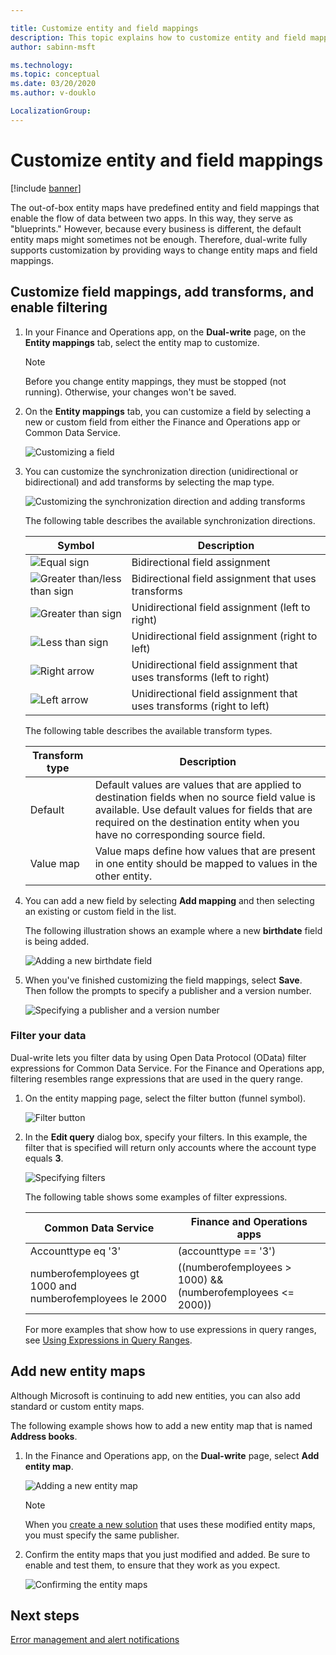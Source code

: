 ```yaml
---

title: Customize entity and field mappings
description: This topic explains how to customize entity and field mappings.
author: sabinn-msft

ms.technology: 
ms.topic: conceptual
ms.date: 03/20/2020
ms.author: v-douklo

LocalizationGroup: 
---
```


# Customize entity and field mappings

[!include [banner](../../includes/banner.md)]



The out-of-box entity maps have predefined entity and field mappings that enable the flow of data between two apps. In this way, they serve as "blueprints." However, because every business is different, the default entity maps might sometimes not be enough. Therefore, dual-write fully supports customization by providing ways to change entity maps and field mappings.

## Customize field mappings, add transforms, and enable filtering

1. In your Finance and Operations app, on the **Dual-write** page, on the **Entity mappings** tab, select the entity map to customize.

    > [!NOTE]
    > Before you change entity mappings, they must be stopped (not running). Otherwise, your changes won't be saved.

2. On the **Entity mappings** tab, you can customize a field by selecting a new or custom field from either the Finance and Operations app or Common Data Service.

    ![Customizing a field](media/customize-a-field.png)

3. You can customize the synchronization direction (unidirectional or bidirectional) and add transforms by selecting the map type.

    ![Customizing the synchronization direction and adding transforms](media/customize-sync-direction.png)

    The following table describes the available synchronization directions.

    | Symbol | Description |
    |---|---|
    | ![Equal sign](media/equal-symbol.png) | Bidirectional field assignment |
    | ![Greater than/less than sign](media/greater-less-symbol.png) | Bidirectional field assignment that uses transforms |
    | ![Greater than sign](media/greater-than-symbol.png) | Unidirectional field assignment (left to right) |
    | ![Less than sign](media/less-than-symbol.png) | Unidirectional field assignment (right to left) |
    | ![Right arrow](media/right-arrow-symbol.png) | Unidirectional field assignment that uses transforms (left to right) |
    | ![Left arrow](media/left-arrow-symbol.png) | Unidirectional field assignment that uses transforms (right to left) |

    The following table describes the available transform types.

    | Transform type | Description |
    |---|---|
    | Default | Default values are values that are applied to destination fields when no source field value is available. Use default values for fields that are required on the destination entity when you have no corresponding source field. |
    | Value map | Value maps define how values that are present in one entity should be mapped to values in the other entity. |

4. You can add a new field by selecting **Add mapping** and then selecting an existing or custom field in the list.

    The following illustration shows an example where a new **birthdate** field is being added.

    ![Adding a new birthdate field](media/add-new-field.png)

5. When you've finished customizing the field mappings, select **Save**. Then follow the prompts to specify a publisher and a version number.

    ![Specifying a publisher and a version number](media/choose-publisher-version.png)

### Filter your data

Dual-write lets you filter data by using Open Data Protocol (OData) filter expressions for Common Data Service. For the Finance and Operations app, filtering resembles range expressions that are used in the query range.

1. On the entity mapping page, select the filter button (funnel symbol).

    ![Filter button](media/select-filter-icon.png)

2. In the **Edit query** dialog box, specify your filters. In this example, the filter that is specified will return only accounts where the account type equals **3**.

    ![Specifying filters](media/specify-filters.png)

    The following table shows some examples of filter expressions.

    | Common Data Service | Finance and Operations apps |
    |---|---|
    | Accounttype eq '3' | (accounttype == '3') |
    | numberofemployees gt 1000 and<br>numberofemployees le 2000 | ((numberofemployees > 1000) &&<br>(numberofemployees <= 2000)) |

    For more examples that show how to use expressions in query ranges, see [Using Expressions in Query Ranges](https://docs.microsoft.com/dynamicsax-2012/developer/using-expressions-in-query-ranges).

## Add new entity maps

Although Microsoft is continuing to add new entities, you can also add standard or custom entity maps.

The following example shows how to add a new entity map that is named **Address books**.

1. In the Finance and Operations app, on the **Dual-write** page, select **Add entity map**.

    ![Adding a new entity map](media/add-new-entity-map.png)

    > [!NOTE]
    > When you [create a new solution](app-lifecycle-management.md#create-a-new-dual-write-solution-and-add-your-components-customized-entity-maps) that uses these modified entity maps, you must specify the same publisher.

2. Confirm the entity maps that you just modified and added. Be sure to enable and test them, to ensure that they work as you expect.

    ![Confirming the entity maps](media/confirm-entity-maps.png)

## Next steps

[Error management and alert notifications](errors-and-alerts.md)

